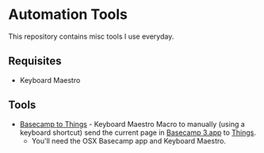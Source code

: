 # Automation Tools
This repository contains misc tools I use everyday.

## Requisites

* Keyboard Maestro

## Tools

* [Basecamp to Things](https://github.com/lcarrasco/automation-tools/raw/master/Keyboard%20Maestro/Basecamp%20to%20Things.kmmacros) - Keyboard Maestro Macro to manually (using a keyboard shortcut) send the current page in [Basecamp 3.app](https://basecamp.com) to [Things](https://culturedcode.com/).
  * You'll need the OSX Basecamp app and Keyboard Maestro.

